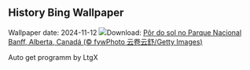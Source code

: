 ## History Bing Wallpaper
Wallpaper date: 2024-11-12
![](https://www.bing.com/th?id=OHR.Banff24_PT-BR3167336781_UHD.jpg&w=1000)Download: [Pôr do sol no Parque Nacional Banff, Alberta, Canadá (© fywPhoto 云卷云舒/Getty Images)](https://www.bing.com/th?id=OHR.Banff24_PT-BR3167336781_UHD.jpg)

Auto get programm by LtgX

